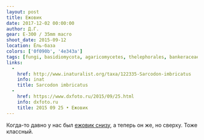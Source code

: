 ```yaml
---
layout: post
title: Ежовик
date: 2017-12-02 00:00:00
author: Д.Г.
gear: E-300 / 35mm macro
shoot_date: 2015-09-12
location: Ёль-база
colors: ['0f090b', '4e343a']
tags: [fungi, basidiomycota, agaricomycetes, thelephorales, bankeraceae, sarcodon, sarcodon imbricatus]
links:
  -
    href: http://www.inaturalist.org/taxa/122335-Sarcodon-imbricatus
    info: inat
    title: Sarcodon imbricatus
  -
    href: https://www.dxfoto.ru/2015/09/25.html
    info: dxfoto.ru
    title: 2015 09 25 • Ежовик
---
```

Когда-то давно у нас был [ежовик снизу](https://www.dxfoto.ru/2015/09/25.html), а теперь он же, но сверху. Тоже классный.
